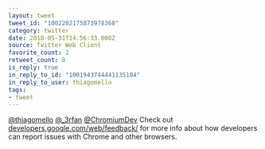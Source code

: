 ```yaml
---
layout: tweet
tweet_id: "1002202175873978368"
category: twitter
date: 2018-05-31T14:56:33.000Z
source: Twitter Web Client
favorite_count: 2
retweet_count: 0
is_reply: true
in_reply_to_id: "1001943744441135104"
in_reply_to_user: thiagomello
tags:
- tweet
---
```


[@thiagomello](https://twitter.com/@thiagomello) [@_3rfan](https://twitter.com/@_3rfan) [@ChromiumDev](https://twitter.com/@ChromiumDev) Check out [developers.google.com/web/feedback/](https://developers.google.com/web/feedback/) for more info about how developers can report issues with Chrome and other browsers.
